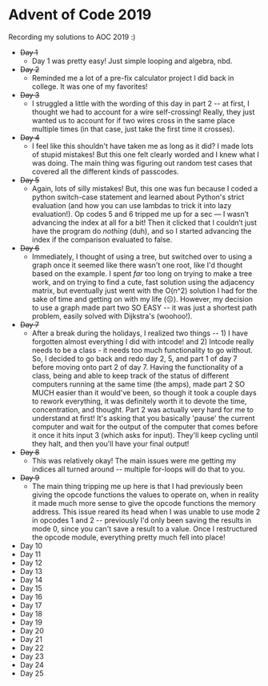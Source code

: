 # Advent of Code 2019
Recording my solutions to AOC 2019 :) 

- ~~Day 1~~
  - Day 1 was pretty easy! Just simple looping and algebra, nbd.
- ~~Day 2~~
  - Reminded me a lot of a pre-fix calculator project I did back in college. It was one of my favorites! 
- ~~Day 3~~
  - I struggled a little with the wording of this day in part 2 -- at first, I thought we had to account for a wire self-crossing! Really, they just wanted us to account for if two wires cross in the same place multiple times (in that case, just take the first time it crosses).
- ~~Day 4~~
  - I feel like this shouldn't have taken me as long as it did? I made lots of stupid mistakes! But this one felt clearly worded and I knew what I was doing. The main thing was figuring out random test cases that covered all the different kinds of passcodes. 
- ~~Day 5~~
  - Again, lots of silly mistakes! But, this one was fun because I coded a python switch-case statement and learned about Python's strict evaluation (and how you can use lambdas to trick it into lazy evaluation!). Op codes 5 and 6 tripped me up for a sec — I wasn’t advancing the index at all for a bit! Then it clicked that I couldn’t just have the program do _nothing_ (duh), and so I started advancing the index if the comparison evaluated to false. 
- ~~Day 6~~
  - Immediately, I thought of using a tree, but switched over to using a graph once it seemed like there wasn't one root, like I'd thought based on the example. I spent _far_ too long on trying to make a tree work, and on trying to find a cute, fast solution using the adjacency matrix, but eventually just went with the O(n^2) solution I had for the sake of time and getting on with my life (☹️). However, my decision to use a graph made part two SO EASY -- it was just a shortest path problem, easily solved with Dijkstra's (woohoo!).
- ~~Day 7~~
  - After a break during the holidays, I realized two things -- 1) I have forgotten almost everything I did with intcode! and 2) Intcode really needs to be a class - it needs too much functionality to go without. So, I decided to go back and redo day 2, 5, and part 1 of day 7 before moving onto part 2 of day 7. Having the functionality of a class, being and able to keep track of the status of different computers running at the same time (the amps), made part 2 SO MUCH easier than it would've been, so though it took a couple days to rework everything, it was definitely worth it to devote the time, concentration, and thought. Part 2 was actually very hard for me to understand at first! It's asking that you basically 'pause' the current computer and wait for the output of the computer that comes before it once it hits input 3 (which asks for input). They'll keep cycling until they halt, and then you'll have your final output!
- ~~Day 8~~
	- This was relatively okay! The main issues were me getting my indices all turned around -- multiple for-loops will do that to you. 
- ~~Day 9~~
	- The main thing tripping me up here is that I had previously been giving the opcode functions the values to operate on, when in reality it made much more sense to give the opcode functions the memory address. This issue reared its head when I was unable to use mode 2 in opcodes 1 and 2 -- previously I'd only been saving the results in mode 0, since you can't save a result to a value. Once I restructured the opcode module, everything pretty much fell into place!
- Day 10
- Day 11
- Day 12
- Day 13
- Day 14
- Day 15
- Day 16
- Day 17
- Day 18
- Day 19
- Day 20
- Day 21
- Day 22
- Day 23
- Day 24
- Day 25
